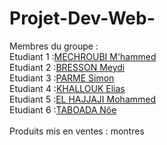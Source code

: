 # Projet-Dev-Web-

Membres du groupe :<br>
Etudiant 1 :[MECHROUBI M'hammed](https://github.com/mmechrou-iut90)<br>
Etudiant 2 :[BRESSON Meydi](https://github.com/MeydiBresson)<br>
Etudiant 3 :[PARME Simon](https://github.com/ParmeSimon)<br>
Etudiant 4 :[KHALLOUK Elias](https://github.com/ekhallou-iut90)<br>
Etudiant 5 :[EL HAJJAJI Mohammed](https://github.com/MohakeMKS)<br>
Etudiant 6 :[TABOADA Nôe](https://github.com/nt579176)<br>
<br>
Produits mis en ventes : montres
